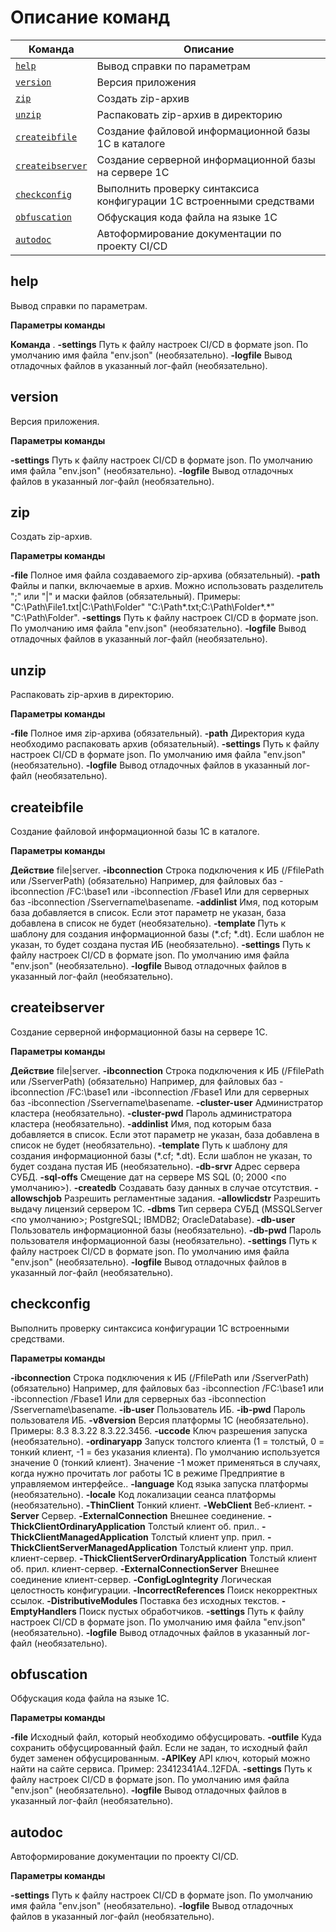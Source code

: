 ﻿# Описание команд

| Команда | Описание |
| --- | --- |
| [`help`](#help) | Вывод справки по параметрам |
| [`version`](#version) | Версия приложения |
| [`zip`](#zip) | Создать zip-архив |
| [`unzip`](#unzip) | Распаковать zip-архив в директорию |
| [`createibfile`](#createibfile) | Создание файловой информационной базы 1C в каталоге |
| [`createibserver`](#createibserver) | Создание серверной информационной базы на сервере 1С |
| [`checkconfig`](#checkconfig) | Выполнить проверку синтаксиса конфигурации 1С встроенными средствами |
| [`obfuscation`](#obfuscation) | Обфускация кода файла на языке 1С |
| [`autodoc`](#autodoc) | Автоформирование документации по проекту CI/CD |

## help

Вывод справки по параметрам.

**Параметры команды**

**Команда** .
**-settings** Путь к файлу настроек CI/CD в формате json. По умолчанию имя файла "env.json"  (необязательно).
**-logfile** Вывод отладочных файлов в указанный лог-файл (необязательно).

## version

Версия приложения.

**Параметры команды**

**-settings** Путь к файлу настроек CI/CD в формате json. По умолчанию имя файла "env.json"  (необязательно).
**-logfile** Вывод отладочных файлов в указанный лог-файл (необязательно).

## zip

Создать zip-архив.

**Параметры команды**

**-file** Полное имя файла создаваемого zip-архива (обязательный).
**-path** Файлы и папки, включаемые в архив. Можно использовать разделитель ";" или "|" и маски файлов (обязательный).
 Примеры:
   "C:\Path\File1.txt|C:\Path\Folder"
   "C:\Path\*.txt;C:\Path\Folder\*.*"
   "C:\Path\Folder".
**-settings** Путь к файлу настроек CI/CD в формате json. По умолчанию имя файла "env.json"  (необязательно).
**-logfile** Вывод отладочных файлов в указанный лог-файл (необязательно).

## unzip

Распаковать zip-архив в директорию.

**Параметры команды**

**-file** Полное имя zip-архива (обязательный).
**-path** Директория куда необходимо распаковать архив (обязательный).
**-settings** Путь к файлу настроек CI/CD в формате json. По умолчанию имя файла "env.json"  (необязательно).
**-logfile** Вывод отладочных файлов в указанный лог-файл (необязательно).

## createibfile

Создание файловой информационной базы 1C в каталоге.

**Параметры команды**

**Действие** file|server.
**-ibconnection** Строка подключения к ИБ (/FfilePath или /SserverPath) (обязательно)
	Например, для файловых баз -ibconnection /FC:\base1 или -ibconnection /Fbase1
	Или для серверных баз -ibconnection /Sservername\basename.
**-addinlist** Имя, под которым база добавляется в список.
Если этот параметр не указан, база добавлена в список не будет (необязательно).
**-template** Путь к шаблону для создания информационной базы (*.cf; *.dt).
Если шаблон не указан, то будет создана пустая ИБ (необязательно).
**-settings** Путь к файлу настроек CI/CD в формате json. По умолчанию имя файла "env.json"  (необязательно).
**-logfile** Вывод отладочных файлов в указанный лог-файл (необязательно).

## createibserver

Создание серверной информационной базы на сервере 1С.

**Параметры команды**

**Действие** file|server.
**-ibconnection** Строка подключения к ИБ (/FfilePath или /SserverPath) (обязательно)
	Например, для файловых баз -ibconnection /FC:\base1 или -ibconnection /Fbase1
	Или для серверных баз -ibconnection /Sservername\basename.
**-cluster-user** Администратор кластера (необязательно).
**-cluster-pwd** Пароль администратора кластера (необязательно).
**-addinlist** Имя, под которым база добавляется в список.
Если этот параметр не указан, база добавлена в список не будет (необязательно).
**-template** Путь к шаблону для создания информационной базы (*.cf; *.dt).
Если шаблон не указан, то будет создана пустая ИБ (необязательно).
**-db-srvr** Адрес сервера СУБД.
**-sql-offs** Смещение дат на сервере MS SQL (0; 2000 <по умолчанию>).
**-createdb** Создавать базу данных в случае отсутствия.
**-allowschjob** Разрешить регламентные задания.
**-allowlicdstr** Разрешить выдачу лицензий сервером 1С.
**-dbms** Тип сервера СУБД (MSSQLServer <по умолчанию>; PostgreSQL; IBMDB2; OracleDatabase).
**-db-user** Пользователь информационной базы (необязательно).
**-db-pwd** Пароль пользователя информационной базы (необязательно).
**-settings** Путь к файлу настроек CI/CD в формате json. По умолчанию имя файла "env.json"  (необязательно).
**-logfile** Вывод отладочных файлов в указанный лог-файл (необязательно).

## checkconfig

Выполнить проверку синтаксиса конфигурации 1С встроенными средствами.

**Параметры команды**

**-ibconnection** Строка подключения к ИБ (/FfilePath или /SserverPath) (обязательно)
	Например, для файловых баз -ibconnection /FC:\base1 или -ibconnection /Fbase1
	Или для серверных баз -ibconnection /Sservername\basename.
**-ib-user** Пользователь ИБ.
**-ib-pwd** Пароль пользователя ИБ.
**-v8version** Версия платформы 1С (необязательно). Примеры:
	8.3
	8.3.22
	8.3.22.3456.
**-uccode** Ключ разрешения запуска (необязательно).
**-ordinaryapp** Запуск толстого клиента (1 = толстый, 0 = тонкий клиент, -1 = без указания клиента). 
	По умолчанию используется значение 0 (тонкий клиент). 
	Значение -1 может применяться в случаях, когда нужно прочитать лог работы 1С в режиме Предприятие в управляемом интерфейсе..
**-language** Код языка запуска платформы (необязательно).
**-locale** Код локализации сеанса платформы (необязательно).
**-ThinClient** Тонкий клиент.
**-WebClient** Веб-клиент.
**-Server** Сервер.
**-ExternalConnection** Внешнее соединение.
**-ThickClientOrdinaryApplication** Толстый клиент об. прил..
**-ThickClientManagedApplication** Толстый клиент упр. прил.
**-ThickClientServerManagedApplication** Толстый клиент упр. прил. клиент-сервер.
**-ThickClientServerOrdinaryApplication** Толстый клиент об. прил. клиент-сервер.
**-ExternalConnectionServer** Внешнее соединение клиент-сервер.
**-ConfigLogIntegrity** Логическая целостность конфигурации.
**-IncorrectReferences** Поиск некорректных ссылок.
**-DistributiveModules** Поставка без исходных текстов.
**-EmptyHandlers** Поиск пустых обработчиков.
**-settings** Путь к файлу настроек CI/CD в формате json. По умолчанию имя файла "env.json"  (необязательно).
**-logfile** Вывод отладочных файлов в указанный лог-файл (необязательно).

## obfuscation

Обфускация кода файла на языке 1С.

**Параметры команды**

**-file** Исходный файл, который необходимо обфусцировать.
**-outfile** Куда сохранить обфусцированный файл. Если не задан, то исходный файл будет заменен обфусцированным.
**-APIKey** API ключ, который можно найти на сайте сервиса. Пример: 23412341A4..12FDA.
**-settings** Путь к файлу настроек CI/CD в формате json. По умолчанию имя файла "env.json"  (необязательно).
**-logfile** Вывод отладочных файлов в указанный лог-файл (необязательно).

## autodoc

Автоформирование документации по проекту CI/CD.

**Параметры команды**

**-settings** Путь к файлу настроек CI/CD в формате json. По умолчанию имя файла "env.json"  (необязательно).
**-logfile** Вывод отладочных файлов в указанный лог-файл (необязательно).

